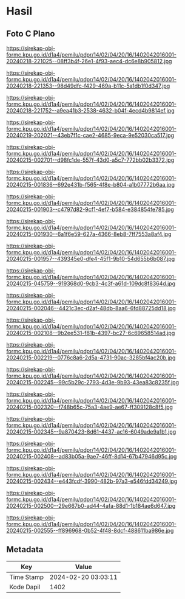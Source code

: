 # Hasil

## Foto C Plano

https://sirekap-obj-formc.kpu.go.id/d1a4/pemilu/pdpr/14/02/04/20/16/1402042016001-20240218-221025--08ff3b4f-26e1-4f93-aec4-dc6e8b905812.jpg

https://sirekap-obj-formc.kpu.go.id/d1a4/pemilu/pdpr/14/02/04/20/16/1402042016001-20240218-221353--98d49dfc-f429-469a-b11c-5a1db1f0d347.jpg

https://sirekap-obj-formc.kpu.go.id/d1a4/pemilu/pdpr/14/02/04/20/16/1402042016001-20240218-221752--a9ea41b3-2538-4632-b04f-4ecd4b9814ef.jpg

https://sirekap-obj-formc.kpu.go.id/d1a4/pemilu/pdpr/14/02/04/20/16/1402042016001-20240219-202021--43eb7f1c-cae2-4685-9eca-9e52030ca517.jpg

https://sirekap-obj-formc.kpu.go.id/d1a4/pemilu/pdpr/14/02/04/20/16/1402042016001-20240215-002701--d98fc1de-557f-43d0-a5c7-772bb02b3372.jpg

https://sirekap-obj-formc.kpu.go.id/d1a4/pemilu/pdpr/14/02/04/20/16/1402042016001-20240215-001836--692e431b-f565-4f8e-b804-a1b07772b6aa.jpg

https://sirekap-obj-formc.kpu.go.id/d1a4/pemilu/pdpr/14/02/04/20/16/1402042016001-20240215-001903--c4797d82-9cf1-4ef7-b584-e384854fe785.jpg

https://sirekap-obj-formc.kpu.go.id/d1a4/pemilu/pdpr/14/02/04/20/16/1402042016001-20240215-001930--6a1f6e59-627a-4366-8eb8-7ff7553a8af4.jpg

https://sirekap-obj-formc.kpu.go.id/d1a4/pemilu/pdpr/14/02/04/20/16/1402042016001-20240215-001957--439345e0-dfe4-45f1-9b10-54d655b6b087.jpg

https://sirekap-obj-formc.kpu.go.id/d1a4/pemilu/pdpr/14/02/04/20/16/1402042016001-20240215-045759--919368d0-9cb3-4c3f-a61d-109dc8f8364d.jpg

https://sirekap-obj-formc.kpu.go.id/d1a4/pemilu/pdpr/14/02/04/20/16/1402042016001-20240215-002046--4421c3ec-d2af-48db-8aa6-6fd88725dd18.jpg

https://sirekap-obj-formc.kpu.go.id/d1a4/pemilu/pdpr/14/02/04/20/16/1402042016001-20240215-002108--9b2ee531-f81b-4397-bc27-6c69658514ad.jpg

https://sirekap-obj-formc.kpu.go.id/d1a4/pemilu/pdpr/14/02/04/20/16/1402042016001-20240215-002219--0776c8a6-2d5a-4731-90ac-3285bf4ac20b.jpg

https://sirekap-obj-formc.kpu.go.id/d1a4/pemilu/pdpr/14/02/04/20/16/1402042016001-20240215-002245--99c5b29c-2793-4d3e-9b93-43ea83c8235f.jpg

https://sirekap-obj-formc.kpu.go.id/d1a4/pemilu/pdpr/14/02/04/20/16/1402042016001-20240215-002320--f748b65c-75a3-4ae9-ae67-ff309128c8f5.jpg

https://sirekap-obj-formc.kpu.go.id/d1a4/pemilu/pdpr/14/02/04/20/16/1402042016001-20240215-002345--9a870423-8d61-4437-ac16-6049ade9a1b1.jpg

https://sirekap-obj-formc.kpu.go.id/d1a4/pemilu/pdpr/14/02/04/20/16/1402042016001-20240215-002408--ad83b05a-9ae7-46ff-8d14-67b47946d95c.jpg

https://sirekap-obj-formc.kpu.go.id/d1a4/pemilu/pdpr/14/02/04/20/16/1402042016001-20240215-002434--e443fcdf-3990-482b-97a3-e546fdd34249.jpg

https://sirekap-obj-formc.kpu.go.id/d1a4/pemilu/pdpr/14/02/04/20/16/1402042016001-20240215-002500--29e667b0-ad44-4afa-88d1-1b184ae6d647.jpg

https://sirekap-obj-formc.kpu.go.id/d1a4/pemilu/pdpr/14/02/04/20/16/1402042016001-20240215-002555--ff896968-0b52-4f48-8dcf-488611ba986e.jpg


## Metadata

| Key        | Value               |
| ---------- | ------------------- |
| Time Stamp | 2024-02-20 03:03:11 |
| Kode Dapil | 1402                |



